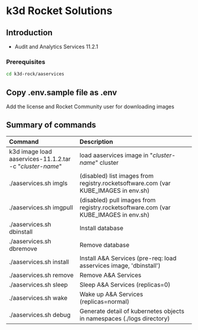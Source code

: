 # k3d Rocket Solutions

## Introduction

- Audit and Analytics Services 11.2.1

### Prerequisites
```bash
cd k3d-rock/aaservices
```
## Copy .env.sample file as .env 
  Add the license and Rocket Community user for downloading images 
## Summary of commands

| Command | Description |
|:---|:---|
| k3d image load aaservices-11.1.2.tar -c "_cluster-name_" | load aaservices image in "_cluster-name_" cluster |
| ./aaservices.sh  imgls     | (disabled) list images from registry.rocketsoftware.com (var KUBE_IMAGES in env.sh) |
| ./aaservices.sh  imgpull   | (disabled) pull images from registry.rocketsoftware.com (var KUBE_IMAGES in env.sh) |
| ./aaservices.sh  dbinstall | Install database |
| ./aaservices.sh  dbremove  | Remove database |
| ./aaservices.sh  install   | Install A&A Services (pre-req: load asservices image, 'dbinstall') |
| ./aaservices.sh  remove    | Remove A&A Services |
| ./aaservices.sh  sleep     | Sleep A&A Services (replicas=0) |
| ./aaservices.sh  wake      | Wake up A&A Services (replicas=normal) |
| ./aaservices.sh  debug     | Generate detail of kubernetes objects in namespaces (./logs directory) |

